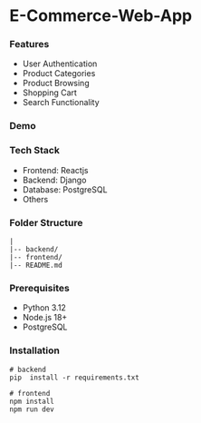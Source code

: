 # E-Commerce-Web-App

### Features

- User Authentication
- Product Categories
- Product Browsing
- Shopping Cart
- Search Functionality

### Demo


### Tech Stack

- Frontend: Reactjs
- Backend: Django
- Database: PostgreSQL
- Others

### Folder Structure

```
|
|-- backend/
|-- frontend/
|-- README.md
```

### Prerequisites

- Python 3.12
- Node.js 18+
- PostgreSQL

### Installation

```
# backend
pip  install -r requirements.txt
```

```
# frontend
npm install
npm run dev
```
